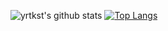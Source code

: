 ![yrtkst's github stats](https://github-readme-stats.vercel.app/api?username=yrtkst&count_private=true)
[![Top Langs](https://github-readme-stats.vercel.app/api/top-langs/?username=yrtkst&layout=compact&count_private=true)](https://github.com/anuraghazra/github-readme-stats)


<!--
**yrtkst/yrtkst** is a ✨ _special_ ✨ repository because its `README.md` (this file) appears on your GitHub profile.

Here are some ideas to get you started:

- 🔭 I’m currently working on ...
- 🌱 I’m currently learning ...
- 👯 I’m looking to collaborate on ...
- 🤔 I’m looking for help with ...
- 💬 Ask me about ...
- 📫 How to reach me: ...
- 😄 Pronouns: ...
- ⚡ Fun fact: ...
-->
